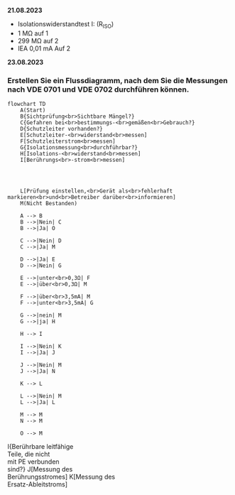 **21.08.2023**

- Isolationswiderstandtest I: (R<sub>ISO</sub>)
- 1 MΩ auf 1    
- 299 MΩ auf 2
- IEA 0,01 mA  Auf 2


**23.08.2023**
### Erstellen Sie ein Flussdiagramm, nach dem Sie die Messungen nach VDE 0701 und VDE 0702 durchführen können.

```mermaid
flowchart TD
	A(Start)
	B{Sichtprüfung<br>Sichtbare Mängel?}
	C{Gefahren bei<br>bestimmungs-<br>gemäßen<br>Gebrauch?}
	D{Schutzleiter vorhanden?}
	E[Schutzleiter-<br>widerstand<br>messen]
	F[Schutzleiterstrom<br>messen]
	G{Isolationsmessung<br>durchführbar?}
	H[Isolations-<br>widerstand<br>messen]
	I[Berührungs<br>-strom<br>messen]


	
	
	L[Prüfung einstellen,<br>Gerät als<br>fehlerhaft markieren<br>und<br>Betreiber darüber<br>informieren]
	M(Nicht Bestanden)
	
	A --> B
	B -->|Nein| C
	B -->|Ja| O
	
	C -->|Nein| D
	C -->|Ja| M
	
	D -->|Ja| E
	D -->|Nein| G
	
	E -->|unter<br>0,3Ω| F
	E -->|über<br>0,3Ω| M
	
	F -->|über<br>3,5mA| M
	F -->|unter<br>3,5mA| G
	
	G -->|nein| M
	G -->|ja| H
	
	H --> I
	
	I -->|Nein| K
	I -->|Ja| J
	
	J -->|Nein| M
	J -->|Ja| N
	
	K --> L
	
	L -->|Nein| M
	L -->|Ja| L
	
	M --> M
	N --> M
	
	O --> M
```



I{Berührbare leitfähige<br>Teile, die nicht<br>mit PE verbunden<br>sind?}
	J[Messung des<br>Berührungsstromes]
	K[Messung des<br>Ersatz-Ableitstroms]